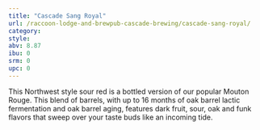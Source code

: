 ```yaml
---
title: "Cascade Sang Royal"
url: /raccoon-lodge-and-brewpub-cascade-brewing/cascade-sang-royal/
category: 
style: 
abv: 8.87
ibu: 0
srm: 0
upc: 0
---
```

This Northwest style sour red is a bottled version of our popular Mouton Rouge. This blend of barrels, with up to 16 months of oak barrel lactic fermentation and oak barrel aging, features dark fruit, sour, oak and funk flavors that sweep over your taste buds like an incoming tide.
